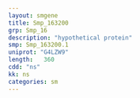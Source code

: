 ```yaml
---
layout: smgene
title: Smp_163200
grp: Smp_16
description: "hypothetical protein"
smp: Smp_163200.1
uniprot: "G4LZW9"
length:   360
cdd: "ns"
kk: ns
categories: sm
---
```

